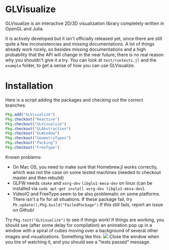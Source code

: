 # GLVisualize

GLVisualize is an interactive 2D/3D visualization library completely written in OpenGL and Julia.

It is actively developed but it isn't officially released yet, since there are still quite a few 
inconsistencies and missing documentations.
A lot of things already work nicely, so besides missing documentations and a high probability that the API will change in the near future, there is no real reason why you shouldn't give it a try.
You can look at `test/runtests.jl` and the `example` folder, to get a sense of how you can use GLVisualize.

# Installation

Here is a script adding the packages and checking out the correct branches:

```Julia
Pkg.add("GLVisualize")
Pkg.checkout("Reactive")
Pkg.checkout("GLVisualize")
Pkg.checkout("GLAbstraction")
Pkg.checkout("GLWindow")
Pkg.checkout("GeometryTypes")
Pkg.checkout("Packing")
Pkg.checkout("FreeType")
```


Known problems:

- On Mac OS, you need to make sure that Homebrew.jl works correctly, which was not the case on some tested machines (needed to checkout master and then rebuild)
- GLFW needs `cmake` and `xorg-dev` `libglu1-mesa-dev` on linux (can be installed via `sudo apt-get install xorg-dev libglu1-mesa-dev`).
- VideoIO and FreeType seem to be also problematic on some platforms. There isn't a fix for all situations. If these package fail, try `Pk.update();Pkg.build("FailedPackage")`.If this still fails, report an issue on Github!

Try `Pkg.test("GLVisualize")` to see if things work! If things are working, you should see (after some delay for compilation) an animation pop up in a window with a spiral of cubes moving over a background of several other images and visualizations. Something like this:
![](https://github.com/JuliaGL/GLVisualize.jl/blob/master/docs/testimage.png?raw=true)
Close the window when you tire of watching it, and you should see a "tests passed" message.
